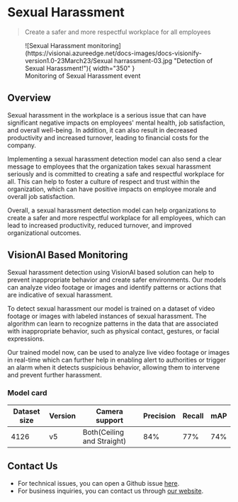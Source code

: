 # **Sexual Harassment**

> Create a safer and more respectful workplace for all employees

<figure markdown>
  ![Sexual Harassment monitoring](https://visionai.azureedge.net/docs-images/docs-visionify-version1.0-23March23/Sexual harrassment-03.jpg "Detection of Sexual Harassment!"){ width="350" }
  <figcaption>Monitoring of Sexual Harassment event</figcaption>
</figure>


## Overview

Sexual harassment in the workplace is a serious issue that can have significant negative impacts on employees' mental health, job satisfaction, and overall well-being. In addition, it can also result in decreased productivity and increased turnover, leading to financial costs for the company.

Implementing a sexual harassment detection model can also send a clear message to employees that the organization takes sexual harassment seriously and is committed to creating a safe and respectful workplace for all. This can help to foster a culture of respect and trust within the organization, which can have positive impacts on employee morale and overall job satisfaction.

Overall, a sexual harassment detection model can help organizations to create a safer and more respectful workplace for all employees, which can lead to increased productivity, reduced turnover, and improved organizational outcomes.

## VisionAI Based Monitoring

Sexual harassment detection using VisionAI based solution can help to prevent inappropriate behavior and create safer environments. Our models can analyze video footage or images and identify patterns or actions that are indicative of sexual harassment.

To detect sexual harassment our model is trained on a dataset of video footage or images with labeled instances of sexual harassment. The algorithm can learn to recognize patterns in the data that are associated with inappropriate behavior, such as physical contact, gestures, or facial expressions.

Our trained model now, can be used to analyze live video footage or images in real-time which can further help in enabling alert to authorities or trigger an alarm when it detects suspicious behavior, allowing them to intervene and prevent further harassment.

### Model card

 <div class="table">
    <table class="fl-table">
        <thead>
        <tr><th>Dataset size</th>
            <th>Version</th>
            <th>Camera support</th>
            <th>Precision</th>
            <th>Recall</th>
            <th> mAP  </th>  
        </thead>
        <tbody>
        <tr>
            <td>4126</td>
            <td>v5</td>
            <td>Both(Ceiling and Straight)</td>
            <td>84% </td>
            <td>77% </td>
            <td>74% </td>
        </tr>
        </tbody>
    </table>
</div>

## Contact Us

- For technical issues, you can open a Github issue [here](https://github.com/visionify/visionai).
- For business inquiries, you can contact us through [our website](https://visionify.ai/contact-us/).